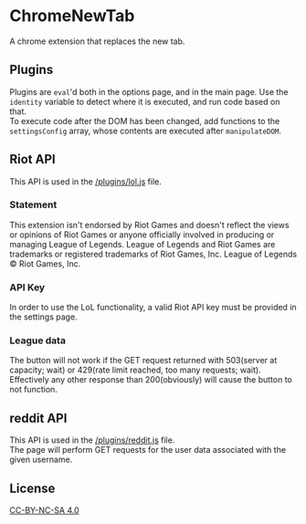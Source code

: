 ChromeNewTab
============

A chrome extension that replaces the new tab.  
## Plugins
Plugins are `eval`'d both in the options page, and in the main page. Use the `identity` variable to detect where it is executed, and run code based on that.  
To execute code after the DOM has been changed, add functions to the `settingsConfig` array, whose contents are executed after `manipulateDOM`.
## Riot API
This API is used in the [/plugins/lol.js](https://github.com/slak44/ChromeNewTab/blob/master/plugins/lol.js) file.
### Statement
This extension isn't endorsed by Riot Games and doesn't reflect the views or opinions of Riot Games or anyone officially involved in producing or managing League of Legends. League of Legends and Riot Games are trademarks or registered trademarks of Riot Games, Inc. League of Legends © Riot Games, Inc.  
### API Key
In order to use the LoL functionality, a valid Riot API key must be provided in the settings page.
### League data
The button will not work if the GET request returned with 503(server at capacity; wait) or 429(rate limit reached, too many requests; wait). Effectively any other response than 200(obviously) will cause the button to not function.
## reddit API
This API is used in the [/plugins/reddit.js](https://github.com/slak44/ChromeNewTab/tree/master/plugins/reddit.js) file.  
The page will perform GET requests for the user data associated with the given username.
## License
[CC-BY-NC-SA 4.0](http://creativecommons.org/licenses/by-nc-sa/4.0/legalcode)

